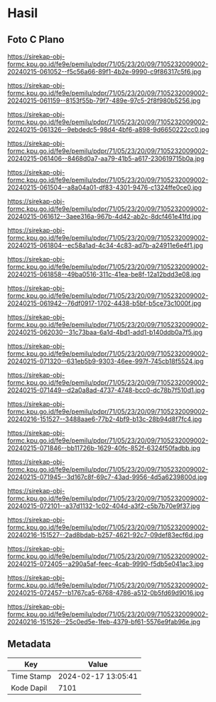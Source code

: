 # Hasil

## Foto C Plano

https://sirekap-obj-formc.kpu.go.id/fe9e/pemilu/pdpr/71/05/23/20/09/7105232009002-20240215-061052--f5c56a66-89f1-4b2e-9990-c9f86317c5f6.jpg

https://sirekap-obj-formc.kpu.go.id/fe9e/pemilu/pdpr/71/05/23/20/09/7105232009002-20240215-061159--8153f55b-79f7-489e-97c5-2f8f980b5256.jpg

https://sirekap-obj-formc.kpu.go.id/fe9e/pemilu/pdpr/71/05/23/20/09/7105232009002-20240215-061326--9ebdedc5-98d4-4bf6-a898-9d6650222cc0.jpg

https://sirekap-obj-formc.kpu.go.id/fe9e/pemilu/pdpr/71/05/23/20/09/7105232009002-20240215-061406--8468d0a7-aa79-41b5-a617-230619715b0a.jpg

https://sirekap-obj-formc.kpu.go.id/fe9e/pemilu/pdpr/71/05/23/20/09/7105232009002-20240215-061504--a8a04a01-df83-4301-9476-c1324ffe0ce0.jpg

https://sirekap-obj-formc.kpu.go.id/fe9e/pemilu/pdpr/71/05/23/20/09/7105232009002-20240215-061612--3aee316a-967b-4d42-ab2c-8dcf461e41fd.jpg

https://sirekap-obj-formc.kpu.go.id/fe9e/pemilu/pdpr/71/05/23/20/09/7105232009002-20240215-061804--ec58a1ad-4c34-4c83-ad7b-a24911e6e4f1.jpg

https://sirekap-obj-formc.kpu.go.id/fe9e/pemilu/pdpr/71/05/23/20/09/7105232009002-20240215-061858--49ba0516-311c-41ea-be8f-12a12bdd3e08.jpg

https://sirekap-obj-formc.kpu.go.id/fe9e/pemilu/pdpr/71/05/23/20/09/7105232009002-20240215-061942--76df0917-1702-4438-b5bf-b5ce73c1000f.jpg

https://sirekap-obj-formc.kpu.go.id/fe9e/pemilu/pdpr/71/05/23/20/09/7105232009002-20240215-062030--31c73baa-6a1d-4bd1-add1-b140ddb0a7f5.jpg

https://sirekap-obj-formc.kpu.go.id/fe9e/pemilu/pdpr/71/05/23/20/09/7105232009002-20240215-071320--631eb5b9-9303-46ee-997f-745cb18f5524.jpg

https://sirekap-obj-formc.kpu.go.id/fe9e/pemilu/pdpr/71/05/23/20/09/7105232009002-20240215-071449--d2a0a8ad-4737-4748-bcc0-dc78b7f510d1.jpg

https://sirekap-obj-formc.kpu.go.id/fe9e/pemilu/pdpr/71/05/23/20/09/7105232009002-20240216-151527--3488aae6-77b2-4bf9-b13c-28b94d8f7fc4.jpg

https://sirekap-obj-formc.kpu.go.id/fe9e/pemilu/pdpr/71/05/23/20/09/7105232009002-20240215-071846--bb11726b-1629-40fc-852f-6324f50fadbb.jpg

https://sirekap-obj-formc.kpu.go.id/fe9e/pemilu/pdpr/71/05/23/20/09/7105232009002-20240215-071945--3d167c8f-69c7-43ad-9956-4d5a6239800d.jpg

https://sirekap-obj-formc.kpu.go.id/fe9e/pemilu/pdpr/71/05/23/20/09/7105232009002-20240215-072101--a37d1132-1c02-404d-a3f2-c5b7b70e9f37.jpg

https://sirekap-obj-formc.kpu.go.id/fe9e/pemilu/pdpr/71/05/23/20/09/7105232009002-20240216-151527--2ad8bdab-b257-4621-92c7-09def83ecf6d.jpg

https://sirekap-obj-formc.kpu.go.id/fe9e/pemilu/pdpr/71/05/23/20/09/7105232009002-20240215-072405--a290a5af-feec-4cab-9990-f5db5e041ac3.jpg

https://sirekap-obj-formc.kpu.go.id/fe9e/pemilu/pdpr/71/05/23/20/09/7105232009002-20240215-072457--b1767ca5-6768-4786-a512-0b5fd69d9016.jpg

https://sirekap-obj-formc.kpu.go.id/fe9e/pemilu/pdpr/71/05/23/20/09/7105232009002-20240216-151526--25c0ed5e-1feb-4379-bf61-5576e9fab96e.jpg


## Metadata

| Key        | Value               |
| ---------- | ------------------- |
| Time Stamp | 2024-02-17 13:05:41 |
| Kode Dapil | 7101                |



